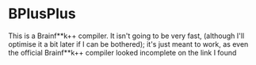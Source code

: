 # BPlusPlus
This is a Brainf\*\*k++ compiler. It isn't going to be very fast, (although I'll optimise it a bit later if I can be bothered); it's just meant to work,
as even the official Brainf\*\*k++ compiler looked incomplete on the link I found
